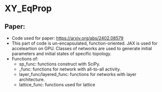 # XY_EqProp
## Paper:
  - Code used for paper: https://arxiv.org/abs/2402.08579
  - This part of code is un-encapsulated, function-oriented. JAX is used for acceleartion on GPU.
  Classes of networks are used to generate initial parameters and initial states of specific topology. 
  - Functions of:
    - sp_func: functions construct with SciPy.
    - _func: functions for network with all-to-all activity.
    - layer_func/layered_func: functions for networks with layer architecture.
    - lattice_func: functions used for lattice
